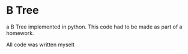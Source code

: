 # B Tree

a B Tree implemented in python.
This code had to be made as part of a homework.

All code was written myselt

